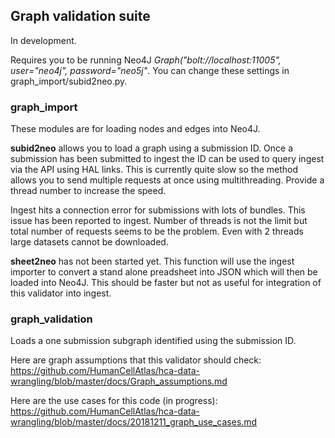 ## Graph validation suite

In development.

Requires you to be running Neo4J _Graph("bolt://localhost:11005", user="neo4j", password="neo5j"_. You can change these settings in graph_import/subid2neo.py.


### graph_import

These modules are for loading nodes and edges into Neo4J.

**subid2neo** allows you to load a graph using a submission ID. Once a submission has been submitted to ingest the ID can be used to query ingest via the API using HAL links. This is currently quite slow so the method allows you to send multiple requests at once using multithreading. Provide a thread number to increase the speed.

Ingest hits a connection error for submissions with lots of bundles. This issue has been reported to ingest. Number of threads is not the limit but total number of requests seems to be the problem. Even with 2 threads large datasets cannot be downloaded.

**sheet2neo** has not been started yet. This function will use the ingest importer to convert a stand alone preadsheet into JSON which will then be loaded into Neo4J. This should be faster but not as useful for integration of this validator into ingest.

### graph_validation

Loads a one submission subgraph identified using the submission ID.

Here are graph assumptions that this validator should check: https://github.com/HumanCellAtlas/hca-data-wrangling/blob/master/docs/Graph_assumptions.md

Here are the use cases for this code (in progress): https://github.com/HumanCellAtlas/hca-data-wrangling/blob/master/docs/20181211_graph_use_cases.md

